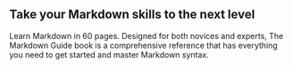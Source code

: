 ## Take your Markdown skills to the next level

Learn Markdown in 60 pages. Designed for both novices and experts, The Markdown Guide book is a comprehensive reference that has everything you need to get started and master Markdown syntax.
